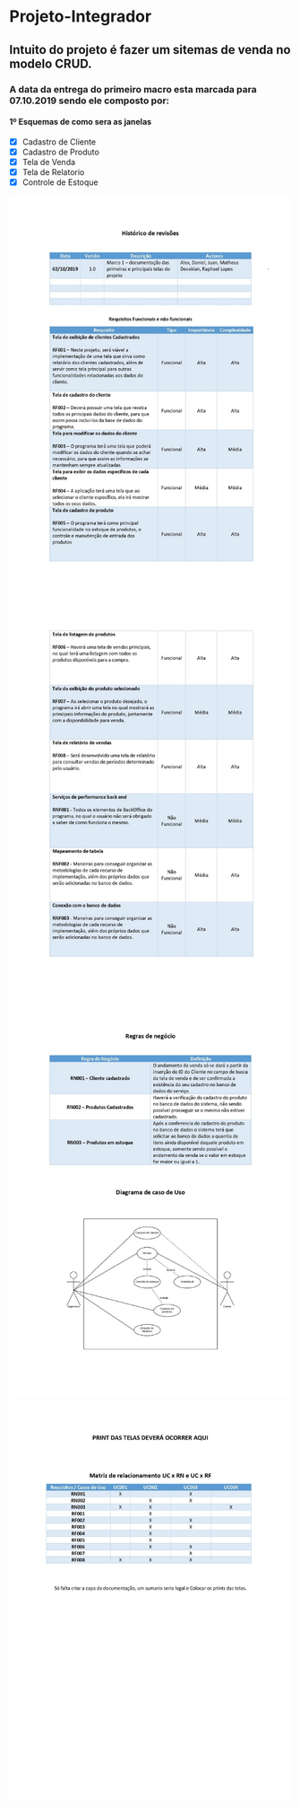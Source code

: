 # Projeto-Integrador

## Intuito do projeto é fazer um sitemas de venda no modelo CRUD. 

### A data da entrega do primeiro macro esta marcada para 07.10.2019 sendo ele composto por:

#### 1º Esquemas de como sera as janelas
- [x] Cadastro de Cliente
- [x] Cadastro de Produto
- [x] Tela de Venda
- [x] Tela de Relatorio
- [x] Controle de Estoque

![](Documentação/Documentação_1.jpg)
![](Documentação/Documentação_2.jpg)
![](Documentação/Documentação_3.jpg)
![](Documentação/Documentação_4.jpg)
